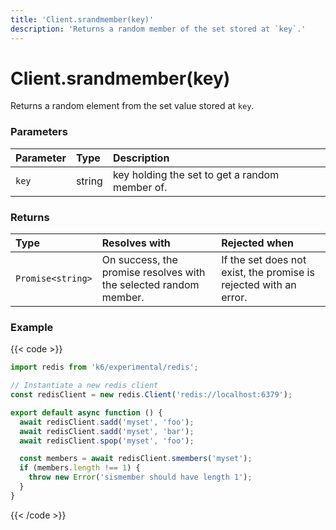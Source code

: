 ```yaml
---
title: 'Client.srandmember(key)'
description: 'Returns a random member of the set stored at `key`.'
---
```


# Client.srandmember(key)

Returns a random element from the set value stored at `key`.

### Parameters

| Parameter | Type   | Description                                    |
| :-------- | :----- | :--------------------------------------------- |
| `key`     | string | key holding the set to get a random member of. |

### Returns

| Type              | Resolves with                                                     | Rejected when                                                     |
| :---------------- | :---------------------------------------------------------------- | :---------------------------------------------------------------- |
| `Promise<string>` | On success, the promise resolves with the selected random member. | If the set does not exist, the promise is rejected with an error. |

### Example

{{< code >}}

```javascript
import redis from 'k6/experimental/redis';

// Instantiate a new redis client
const redisClient = new redis.Client('redis://localhost:6379');

export default async function () {
  await redisClient.sadd('myset', 'foo');
  await redisClient.sadd('myset', 'bar');
  await redisClient.spop('myset', 'foo');

  const members = await redisClient.smembers('myset');
  if (members.length !== 1) {
    throw new Error('sismember should have length 1');
  }
}
```

{{< /code >}}
